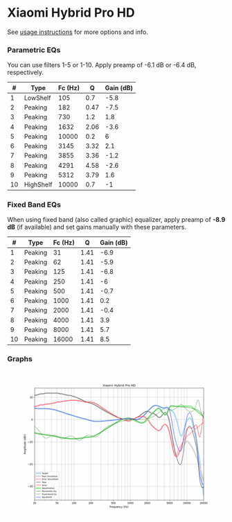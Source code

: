 # Xiaomi Hybrid Pro HD
See [usage instructions](https://github.com/jaakkopasanen/AutoEq#usage) for more options and info.

### Parametric EQs
You can use filters 1-5 or 1-10. Apply preamp of -6.1 dB or -6.4 dB, respectively.

|   # | Type      |   Fc (Hz) |    Q |   Gain (dB) |
|-----|-----------|-----------|------|-------------|
|   1 | LowShelf  |       105 | 0.7  |        -5.8 |
|   2 | Peaking   |       182 | 0.47 |        -7.5 |
|   3 | Peaking   |       730 | 1.2  |         1.8 |
|   4 | Peaking   |      1632 | 2.06 |        -3.6 |
|   5 | Peaking   |     10000 | 0.2  |         6   |
|   6 | Peaking   |      3145 | 3.32 |         2.1 |
|   7 | Peaking   |      3855 | 3.36 |        -1.2 |
|   8 | Peaking   |      4291 | 4.58 |        -2.6 |
|   9 | Peaking   |      5312 | 3.79 |         1.6 |
|  10 | HighShelf |     10000 | 0.7  |        -1   |

### Fixed Band EQs
When using fixed band (also called graphic) equalizer, apply preamp of **-8.9 dB** (if available) and set gains manually with these parameters.

|   # | Type    |   Fc (Hz) |    Q |   Gain (dB) |
|-----|---------|-----------|------|-------------|
|   1 | Peaking |        31 | 1.41 |        -6.9 |
|   2 | Peaking |        62 | 1.41 |        -5.9 |
|   3 | Peaking |       125 | 1.41 |        -6.8 |
|   4 | Peaking |       250 | 1.41 |        -6   |
|   5 | Peaking |       500 | 1.41 |        -0.7 |
|   6 | Peaking |      1000 | 1.41 |         0.2 |
|   7 | Peaking |      2000 | 1.41 |        -0.4 |
|   8 | Peaking |      4000 | 1.41 |         3.9 |
|   9 | Peaking |      8000 | 1.41 |         5.7 |
|  10 | Peaking |     16000 | 1.41 |         8.5 |

### Graphs
![](./Xiaomi%20Hybrid%20Pro%20HD.png)
